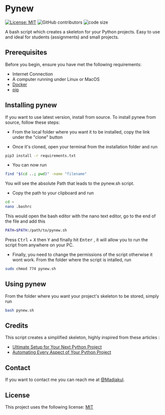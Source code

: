 # Pynew

[![License: MIT](https://img.shields.io/badge/License-MIT-yellow.svg)](https://opensource.org/licenses/MIT) ![GitHub contributors](https://img.shields.io/github/contributors/Madjakul/Pynew) ![code size](https://img.shields.io/github/languages/code-size/Madjakul/Pynew)

A bash script which creates a skeleton for your Python projects. Easy to use and ideal for students (assignments) and small projects.


## Prerequisites

Before you begin, ensure you have met the following requirements:

* Internet Connection
* A computer running under Linux or MacOS
* [Docker](https://phoenixnap.com/kb/how-to-install-docker-on-ubuntu-18-04)
* [pip](https://pip.pypa.io/en/stable/installing/)


## Installing pynew

If you want to use latest version, install from source. To install pynew from source, follow these steps:

* From the local folder where you want it to be installed, copy the link under the "clone" button

* Once it's cloned, open your terminal from the installation folder and run
```bash
pip3 install -r requirements.txt
```

* You can now run 
```bash
find "$(cd ..; pwd)" -name "filename"
```
You will see the absolute Path that leads to the pynew.sh script.

* Copy the path to your clipboard and run
```bash
cd ~
nano .bashrc
```
This would open the bash editor with the nano text editor, go to the end of the file and add this
```bash
PATH=$PATH:/path/to/pynew.sh
```
Press <kbd>Ctrl</kbd> + <kbd>X</kbd> then <kbd>Y</kbd> and finally hit <kbd>Enter</kbd> ,
it will allow you to run the script from anywhere on your PC.

* Finally, you need to change the permissions of the script otherwise it wont work. From the folder where the script is intalled, run
```bash
sudo chmod 774 pynew.sh
```


## Using pynew

From the folder where you want your project's skeleton to be stored, simply run
```bash
bash pynew.sh
```


## Credits

This script creates a simplified skeleton, highly inspired from these articles :
* [Ultimate Setup for Your Next Python Project](https://towardsdatascience.com/ultimate-setup-for-your-next-python-project-179bda8a7c2c)
* [Automating Every Aspect of Your Python Project](https://towardsdatascience.com/automating-every-aspect-of-your-python-project-6517336af9da)


## Contact

If you want to contact me you can reach me at [@Madjakul](https://twitter.com/madjakul).

## License

This project uses the following license: [MIT](https://github.com/Madjakul/Pynew/blob/master/LICENSE)
